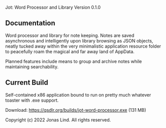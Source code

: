 Jot: Word Processor and Library
Version 0.1.0

Documentation
-----------------
Word processor and library for note keeping. Notes are saved asynchronous and intelligently upon library browsing as JSON objects, neatly tucked away within the very minimalistic application resource folder to peacefully roam the magical and far away land of AppData.

Planned features include means to group and archive notes while maintaining searchability.

Current Build
-----------------
Self-contained x86 application bound to run on pretty much whatever toaster with .exe support.

Download: https://qsdlr.org/builds/jot-word-processor.exe (131 MB)


Copyright (c) 2022 Jonas Lind. All rights reserved.
